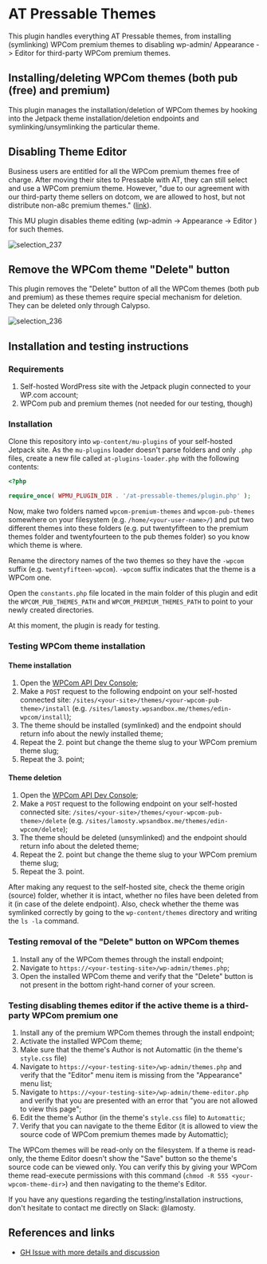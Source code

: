 # AT Pressable Themes

This plugin handles everything AT Pressable themes, from installing (symlinking) WPCom premium themes to disabling wp-admin/ Appearance -> Editor for third-party WPCom premium themes.

## Installing/deleting WPCom themes (both pub (free) and premium)

This plugin manages the installation/deletion of WPCom themes by hooking into the Jetpack theme installation/deletion endpoints and symlinking/unsymlinking the particular theme.

## Disabling Theme Editor

Business users are entitled for all the WPCom premium themes free of charge. After moving their sites to Pressable
 with AT, they can still select and use a WPCom premium theme. However, "due to our agreement with our third-party
 theme sellers on dotcom, we are allowed to host, but not distribute non-a8c premium themes." 
 ([link](http://wp.me/p58i-4kZ)).

This MU plugin disables theme editing (wp-admin -> Appearance -> Editor ) for such themes.

![selection_237](https://cloud.githubusercontent.com/assets/4988512/20633850/19a79450-b34b-11e6-9cd8-337ce120cc8a.png)

## Remove the WPCom theme "Delete" button

This plugin removes the "Delete" button of all the WPCom themes (both pub and premium) as these themes require special mechanism for deletion. They can be deleted only through Calypso.

![selection_236](https://cloud.githubusercontent.com/assets/4988512/20633839/0595383c-b34b-11e6-9d13-135e0d751bae.png)

## Installation and testing instructions

### Requirements

1. Self-hosted WordPress site with the Jetpack plugin connected to your WP.com account;
2. WPCom pub and premium themes (not needed for our testing, though)

### Installation

Clone this repository into `wp-content/mu-plugins` of your self-hosted Jetpack site. As the `mu-plugins` loader doesn't parse folders and only `.php` files, create a new file called `at-plugins-loader.php` with the following contents:

```php
<?php

require_once( WPMU_PLUGIN_DIR . '/at-pressable-themes/plugin.php' );
```

Now, make two folders named `wpcom-premium-themes` and `wpcom-pub-themes` somewhere on your filesystem (e.g. `/home/<your-user-name>/`) and put two different themes into these folders (e.g. put twentyfifteen to the premium themes folder and twentyfourteen to the pub themes folder) so you know which theme is where.

Rename the directory names of the two themes so they have the `-wpcom` suffix (e.g. `twentyfifteen-wpcom`). `-wpcom` suffix indicates that the theme is a WPCom one.

Open the `constants.php` file located in the main folder of this plugin and edit the `WPCOM_PUB_THEMES_PATH` and `WPCOM_PREMIUM_THEMES_PATH` to point to your newly created directories.

At this moment, the plugin is ready for testing.

### Testing WPCom theme installation

#### Theme installation

1. Open the [WPCom API Dev Console](https://developer.wordpress.com/docs/api/console/);
2. Make a `POST` request to the following endpoint on your self-hosted connected site: `/sites/<your-site>/themes/<your-wpcom-pub-theme>/install` (e.g. `/sites/lamosty.wpsandbox.me/themes/edin-wpcom/install`);
3. The theme should be installed (symlinked) and the endpoint should return info about the newly installed theme;
4. Repeat the 2. point but change the theme slug to your WPCom premium theme slug;
5. Repeat the 3. point;

#### Theme deletion

1. Open the [WPCom API Dev Console](https://developer.wordpress.com/docs/api/console/);
2. Make a `POST` request to the following endpoint on your self-hosted connected site: `/sites/<your-site>/themes/<your-wpcom-pub-theme>/delete` (e.g. `/sites/lamosty.wpsandbox.me/themes/edin-wpcom/delete`);
3. The theme should be deleted (unsymlinked) and the endpoint should return info about the deleted theme;
4. Repeat the 2. point but change the theme slug to your WPCom premium theme slug;
5. Repeat the 3. point.

After making any request to the self-hosted site, check the theme origin (source) folder, whether it is intact, whether no files have been deleted from it (in case of the delete endpoint). Also, check whether the theme was symlinked correctly by going to the `wp-content/themes` directory and writing the `ls -la` command.

### Testing removal of the "Delete" button on WPCom themes

1. Install any of the WPCom themes through the install endpoint;
2. Navigate to `https://<your-testing-site>/wp-admin/themes.php`;
3. Open the installed WPCom theme and verify that the "Delete" button is not present in the bottom right-hand corner of your screen.

### Testing disabling themes editor if the active theme is a third-party WPCom premium one

1. Install any of the premium WPCom themes through the install endpoint;
2. Activate the installed WPCom theme;
3. Make sure that the theme's Author is not Automattic (in the theme's `style.css` file)
4. Navigate to `https://<your-testing-site>/wp-admin/themes.php` and verify that the "Editor" menu item is missing from the "Appearance" menu list;
5. Navigate to `https://<your-testing-site>/wp-admin/theme-editor.php` and verify that you are presented with an error that "you are not allowed to view this page";
6. Edit the theme's Author (in the theme's `style.css` file) to `Automattic`;
7. Verify that you can navigate to the theme Editor (it is allowed to view the source code of WPCom premium themes made by Automattic);

The WPCom themes will be read-only on the filesystem. If a theme is read-only, the theme Editor doesn't show the "Save" button so the theme's source code can be viewed only. You can verify this by giving your WPCom theme read-execute permissions with this command (`chmod -R 555 <your-wpcom-theme-dir>`) and then navigating to the theme's Editor.

If you have any questions regarding the testing/installation instructions, don't hesitate to contact me directly on Slack: @lamosty.

## References and links

- [GH Issue with more details and discussion](https://github.com/Automattic/automated-transfer-api-contracts/issues/18)

